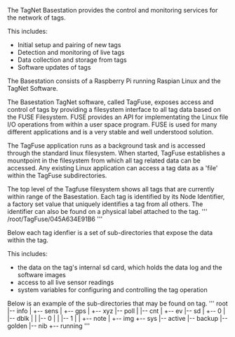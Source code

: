 The TagNet Basestation provides the control and monitoring services for the network of tags.

This includes:
- Initial setup and pairing of new tags
- Detection and monitoring of live tags
- Data collection and storage from tags
- Software updates of tags

The Basestation consists of a Raspberry Pi running Raspian Linux and the TagNet Software.

The Basestation TagNet software, called TagFuse, exposes access and control of tags by providing a filesystem interface to all tag data based on the FUSE Filesystem. FUSE provides an API for implementating the Linux file I/O operations from within a user space program. FUSE is used for many different applications and is a very stable and well understood solution.

The TagFuse application runs as a background task and is accessed through the standard linux filesystem. When started, TagFuse establishes a mountpoint in the filesystem from which all tag related data can be accessed. Any existing Linux application can access a tag data as a 'file' within the TagFuse subdirectories.

The top level of the Tagfuse filesystem shows all tags that are currently within range of the Basestation. Each tag is identified by its Node Identifier, a factory set value that uniquely identifies a tag from all others. The identifier can also be found on a physical label attached to the tag.
'''
/root/TagFuse/045A634E91B6
'''

Below each tag idenfier is a set of sub-directories that expose the data within the tag.

This includes:
- the data on the tag's internal sd card, which holds the data log and the software images
- access to all live sensor readings
- system variables for configuring and controlling the tag operation

Below is an example of the sub-directories that may be found on tag.
'''
   root
   |-- info
   |   +-- sens
   |       +-- gps
   |           +-- xyz
   |-- poll
   |   |-- cnt
   |   +-- ev
   |-- sd
   |   +-- 0
   |       |-- dblk
   |       |   |-- 0
   |       |   |-- 1
   |       |   +-- note
   |       +-- img
   +-- sys
       |-- active
       |-- backup
       |-- golden
       |-- nib
       +-- running
'''
